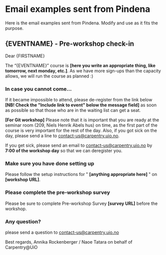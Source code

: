 # Email examples sent from Pindena

Here is the email examples sent from Pindena.
Modify and use as it fits the purpose.

## {EVENTNAME} - Pre-workshop check-in
Dear {FIRSTNAME}

The “{EVENTNAME}” course is **[here you write an appropriate thing, like tomorrow, next monday, etc.]**.
As we have more sign-ups than the capacity allows, we will run the course as planned :)

### In case you cannot come…
If it became impossible to attend, please de-register from the link below **[NB! Check the "Include link to event" below the message field]** as soon as possible so that those who are in the waiting list can get a seat. 

**[For Git workshop]** Please note that it is important that you are ready at the seminar room (209, Niels Henrik Abels hus) on time, as the first part of the course is very important for the rest of the day. Also, if you got sick on the day, please send a line to contact-us@carpentry.uio.no.

If you get sick, please send an email to contact-us@carpentry.uio.no by **7:00 of the workshop day** so that we can deregister you.

### Make sure you have done setting up
Please follow the setup instructions for " **[anything appropriate here]** " on  **[workshop URL]**. 

### Please complete the pre-workshop survey
Please be sure to complete Pre-workshop Survey **[survey URL]** before the workshop.


### Any question?
please send a question to contact-us@carpentry.uio.no


Best regards,
Annika Rockenberger / Naoe Tatara
on behalf of Carpentry@UiO

